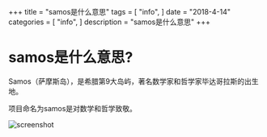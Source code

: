 +++
title = "samos是什么意思"
tags = [
    "info",
]
date = "2018-4-14"
categories = [
    "info",
]
description = "samos是什么意思"
+++

# samos是什么意思?

Samos（萨摩斯岛），是希腊第9大岛屿，著名数学家和哲学家毕达哥拉斯的出生地。

项目命名为samos是对数学和哲学致敬。

![screenshot](/img/samos.png)


